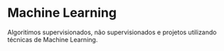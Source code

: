 # Machine Learning
Algoritimos supervisionados, não supervisionados e projetos utilizando técnicas de Machine Learning.
